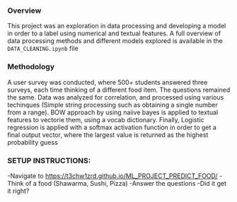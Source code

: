 ### Overview

This project was an exploration in data processing and developing a model in order to a label using numerical and textual features. A full overview of data processing methods and different models explored is available in the ```DATA_CLEANING.ipynb``` file

### Methodology

A user survey was conducted, where 500+ students answered three surveys, each time thinking of a different food item. The questions remained the same. Data was analyzed for correlation, and processed using various techinques (Simple string processing such as obtaining a single number from a range). BOW approach by using naiive bayes is applied to textual features to vectorie them, using a vocab dictionary. Finally, Logistic regression is applied with a softmax activation function in order to get a final output vector, where the largest value is returned as the highest probability guess

### SETUP INSTRUCTIONS:

-Navigate to https://t3chw1zrd.github.io/ML_PROJECT_PREDICT_FOOD/
-Think of a food (Shawarma, Sushi, Pizza)
-Answer the questions
-Did it get it right?

